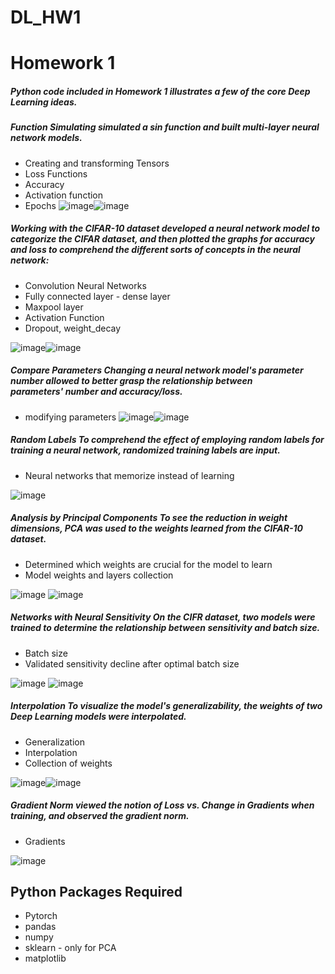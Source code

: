 # DL_HW1
# Homework 1
##### Python code included in Homework 1 illustrates a few of the core Deep Learning ideas.
##### Function Simulating simulated a sin function and built multi-layer neural network models.
* Creating and transforming Tensors
* Loss Functions
* Accuracy
* Activation function
* Epochs
![image](https://user-images.githubusercontent.com/125087684/218280282-bac009c2-f3b3-47ad-aa7b-7c35cadb550d.png)![image](https://user-images.githubusercontent.com/125087684/218278408-8550a8f4-ace1-4343-bece-6b20314cd30a.png)

##### Working with the CIFAR-10 dataset developed a neural network model to categorize the CIFAR dataset, and then plotted the graphs for accuracy and loss to comprehend the different sorts of concepts in the neural network:

* Convolution Neural Networks
* Fully connected layer - dense layer
* Maxpool layer
* Activation Function
* Dropout, weight_decay

![image](https://user-images.githubusercontent.com/125087684/218278593-fd0ba81e-88fd-4019-be3a-8ce4d0801c67.png)![image](https://user-images.githubusercontent.com/125087684/218278615-26e08f36-4eb0-4841-a2df-92a5cf6bbc5e.png)

##### Compare Parameters Changing a neural network model's parameter number allowed to better grasp the relationship between parameters' number and accuracy/loss.
* modifying parameters
![image](https://user-images.githubusercontent.com/125087684/218278717-490b1afd-d17d-45dc-8b57-5aaa09bd9c20.png)![image](https://user-images.githubusercontent.com/125087684/218278757-2197825a-df5c-4dae-ae2b-983e2fd4bd6c.png)

##### Random Labels To comprehend the effect of employing random labels for training a neural network, randomized training labels are input.

* Neural networks that memorize instead of learning

![image](https://user-images.githubusercontent.com/125087684/218279199-bf87b886-bbd5-4162-870b-a27d664dc846.png)

##### Analysis by Principal Components To see the reduction in weight dimensions, PCA was used to the weights learned from the CIFAR-10 dataset.

* Determined which weights are crucial for the model to learn
* Model weights and layers collection

![image](https://user-images.githubusercontent.com/125087684/218279475-94bcd1fd-0c98-40ae-b08c-d824c340f73a.png)  ![image](https://user-images.githubusercontent.com/125087684/218279484-fa55186f-7075-4705-a8d3-b0a4da945acd.png)

##### Networks with Neural Sensitivity On the CIFR dataset, two models were trained to determine the relationship between sensitivity and batch size.
* Batch size
* Validated sensitivity decline after optimal batch size

![image](https://user-images.githubusercontent.com/125087684/218279745-8ab954bc-6205-48c4-9f4e-a59c64296a92.png)  ![image](https://user-images.githubusercontent.com/125087684/218279762-bc17a2b2-4558-466a-a32c-d63b93525c8e.png)

##### Interpolation To visualize the model's generalizability, the weights of two Deep Learning models were interpolated.
* Generalization
* Interpolation
* Collection of weights

![image](https://user-images.githubusercontent.com/125087684/218279919-fb17a466-3fb5-44f6-99c8-2a81fdc6affe.png)![image](https://user-images.githubusercontent.com/125087684/218279923-13d3431b-a18a-4d1f-8327-f1e0ae16b816.png)

##### Gradient Norm viewed the notion of Loss vs. Change in Gradients when training, and observed the gradient norm.
* Gradients

![image](https://user-images.githubusercontent.com/125087684/218280063-4a983871-e4bb-448b-9092-8a5ff4fc195e.png)
## Python Packages Required
* Pytorch
* pandas
* numpy
* sklearn - only for PCA
* matplotlib

